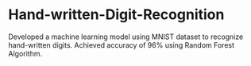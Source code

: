 # Hand-written-Digit-Recognition
Developed a machine learning model using MNIST dataset to recognize hand-written digits.
Achieved accuracy of 96% using Random Forest Algorithm.
